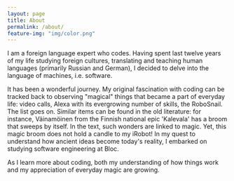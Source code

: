 ```yaml
---
layout: page
title: About
permalink: /about/
feature-img: "img/color.png"
---
```


I am a foreign language expert who codes. Having spent last twelve years of my life studying foreign cultures, translating and teaching human languages (primarily Russian and German), I decided to delve into the language of machines, i.e. software. 

It has been a wonderful journey. My original fascination with coding can be tracked back to observing "magical" things that became a part of everyday life: video calls, Alexa with its evergrowing number of skills, the RoboSnail. The list goes on. Similar items can be found in the old literature: for instance, Väinamöinen from the Finnish national epic 'Kalevala' has a broom that sweeps by itself. In the text, such wonders are linked to magic. Yet, this magic broom does not hold a candle to my iRobot! In my quest to understand how ancient ideas become today's reality, I embarked on studying software engineering at Bloc.    

As I learn more about coding, both my understanding of how things work and my appreciation of everyday magic are growing. 

